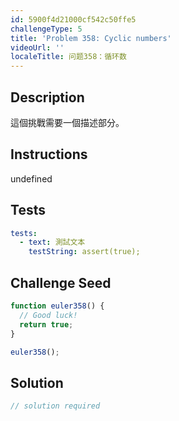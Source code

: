 ```yaml
---
id: 5900f4d21000cf542c50ffe5
challengeType: 5
title: 'Problem 358: Cyclic numbers'
videoUrl: ''
localeTitle: 问题358：循环数
---
```


## Description
<section id="description">

這個挑戰需要一個描述部分。
</section>

## Instructions
undefined

## Tests
<section id='tests'>

```yml
tests:
  - text: 測試文本
    testString: assert(true);

```

</section>

## Challenge Seed
<section id='challengeSeed'>

<div id='js-seed'>

```js
function euler358() {
  // Good luck!
  return true;
}

euler358();

```

</div>



</section>

## Solution
<section id='solution'>

```js
// solution required
```
</section>
